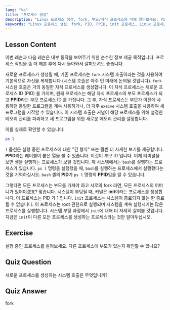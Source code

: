 ```yaml
---
lang: "ko"
title: "프로세스 생성"
description: "Linux 프로세스 생성, fork, 부모/자식 프로세스에 대해 알아보세요. PID, PPID, init 프로세스를 이해하세요. Linux 프로세스 관리에 대한 초보자 가이드입니다."
keywords: "Linux 프로세스 생성, fork, PID, PPID, init 프로세스, Linux 프로세스, 초보자, 튜토리얼, 가이드"
---
```


## Lesson Content

이번 레슨과 다음 레슨은 내부 동작을 보여주기 위한 순수한 정보 제공 목적입니다. 프로세스 작업을 좀 더 해본 후에 다시 돌아와서 살펴보셔도 좋습니다.

새로운 프로세스가 생성될 때, 기존 프로세스는 `fork` 시스템 호출이라는 것을 사용하여 기본적으로 자신을 복제합니다 (시스템 호출은 아주 먼 미래에 논의될 것입니다). `fork` 시스템 호출은 거의 동일한 자식 프로세스를 생성합니다. 이 자식 프로세스는 새로운 프로세스 ID (PID) 를 가지며, 원래 프로세스는 해당 자식 프로세스의 부모 프로세스가 되고 **PPID**라는 부모 프로세스 ID 를 가집니다. 그 후, 자식 프로세스는 부모가 이전에 사용하던 동일한 프로그램을 계속 사용하거나, 더 자주 `execve` 시스템 호출을 사용하여 새 프로그램을 시작할 수 있습니다. 이 시스템 호출은 커널이 해당 프로세스를 위해 설정한 메모리 관리를 파괴하고 새 프로그램을 위한 새로운 메모리 관리를 설정합니다.

이를 실제로 확인할 수 있습니다:

```bash
ps l
```

`l` 옵션은 실행 중인 프로세스에 대한 "긴 형식" 또는 훨씬 더 자세한 보기를 제공합니다. **PPID**라는 레이블이 붙은 열을 볼 수 있습니다. 이것이 부모 ID 입니다. 이제 터미널을 보면 셸을 실행하는 프로세스가 보일 것입니다. 제 시스템에서는 `bash`를 실행하는 프로세스가 있습니다. `ps l` 명령을 실행했을 때, `bash`를 실행하는 프로세스에서 실행했다는 것을 기억하십시오. `bash` 셸의 **PID**가 `ps l` 명령의 **PPID**임을 알 수 있습니다.

그렇다면 모든 프로세스는 부모를 가져야 하고 서로의 fork 라면, 모든 프로세스의 어머니가 있어야겠죠? 맞습니다. 시스템이 부팅될 때, 커널은 **init**이라는 프로세스를 생성합니다. 이 프로세스는 PID 가 1 입니다. `init` 프로세스는 시스템이 종료되지 않는 한 종료될 수 없습니다. 이 프로세스는 root 권한으로 실행되며 시스템을 계속 실행시키는 많은 프로세스를 실행합니다. 시스템 부팅 과정에서 `init`에 대해 더 자세히 살펴볼 것입니다. 지금은 `init`이 다른 모든 프로세스를 생성하는 프로세스라는 것만 알아두십시오.

## Exercise

실행 중인 프로세스를 살펴보세요. 다른 프로세스에 부모가 있는지 확인할 수 있나요?

## Quiz Question

새로운 프로세스를 생성하는 시스템 호출은 무엇입니까?

## Quiz Answer

fork
